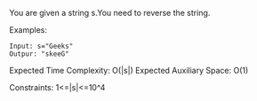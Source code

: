 You are given a string s.You need to reverse the string.

Examples:

```
Input: s="Geeks"
Outpur: "skeeG"
```

Expected Time Complexity: O(|s|)
Expected Auxiliary Space: O(1)

Constraints:
1<=|s|<=10^4
